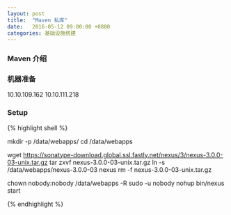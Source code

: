 ```yaml
---
layout: post
title:  "Maven 私库"
date:   2016-05-12 09:00:00 +0800
categories: 基础设施搭建
---
```


### Maven 介绍

### 机器准备
10.10.109.162 10.10.111.218

### Setup

{% highlight shell %}

mkdir -p /data/webapps/
cd /data/webapps

wget https://sonatype-download.global.ssl.fastly.net/nexus/3/nexus-3.0.0-03-unix.tar.gz
tar zxvf nexus-3.0.0-03-unix.tar.gz
ln -s /data/webapps/nexus-3.0.0-03 nexus
rm -f nexus-3.0.0-03-unix.tar.gz

chown nobody:nobody /data/webapps -R
sudo -u nobody nohup bin/nexus start

{% endhighlight %}